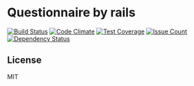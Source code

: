 # Questionnaire by rails
[![Build Status](https://travis-ci.org/Dakatan/questionnaire.svg?branch=master)](https://travis-ci.org/Dakatan/questionnaire)
[![Code Climate](https://codeclimate.com/github/Dakatan/questionnaire/badges/gpa.svg)](https://codeclimate.com/github/Dakatan/questionnaire)
[![Test Coverage](https://codeclimate.com/github/Dakatan/questionnaire/badges/coverage.svg)](https://codeclimate.com/github/Dakatan/questionnaire/coverage)
[![Issue Count](https://codeclimate.com/github/Dakatan/questionnaire/badges/issue_count.svg)](https://codeclimate.com/github/Dakatan/questionnaire)
[![Dependency Status](https://beta.gemnasium.com/badges/github.com/Dakatan/questionnaire.svg)](https://beta.gemnasium.com/projects/github.com/Dakatan/questionnaire)

## License
MIT
